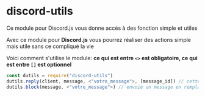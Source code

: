 # discord-utils
Ce module pour Discord.js vous donne accès à des fonction simple et utiles

Avec ce module pour **Discord.js** vous pourrez réaliser des actions simple mais utile sans ce compliqué la vie

Voici comment s'utilise le module:
**ce qui est entre `<>` est obligatoire, ce qui est entre `[]` est optionnel**

```js
const dutils = require("discord-utils")
dutils.reply(client, message, <"votre_message">, [message_id]) // cette fonction vous permet de répondre à un message 
dutils.block(message, <"votre_message">) // envoie un message en remplacent les lettres par des emojis
```
